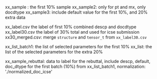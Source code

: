 xx_sample : the first 10% sample
xx_sample2: only for pt and mx, only docdtype
xx_sample3: include default value for the first 10%, and 20% extra data


xx_label.csv the label of first 10% combined descp and docdtype
xx_label30.csv the label of 30% total and used for icse submission
xx30_merged.csv: merge `structure` and `tensor_t` from `xx_label30.csv`


xx_list_batch1: the list of selected parameters for the first 10%
xx_list: the list of the selected parameters for the extra 20%



xx_sample_rebuttal: data to label for the rebuttal, include descp, default, doc_dtype for the first batch (10%) from xx_list_batch1, normalization: './normalized_doc_icse'